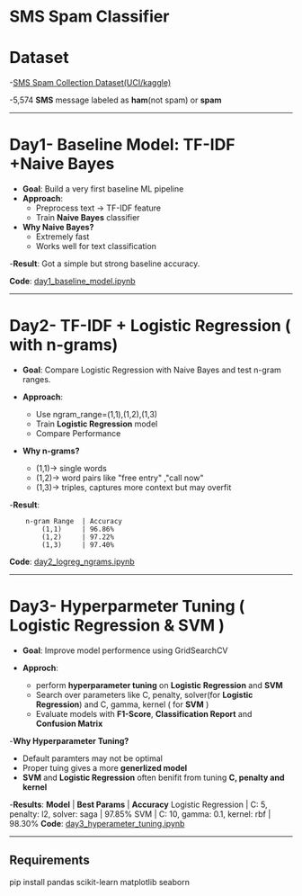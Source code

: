 # SMS Spam Classifier

# Dataset
 -[SMS Spam Collection Dataset(UCI/kaggle)](https://www.kaggle.com/datasets/uciml/sms-spam-collection-dataset)
 
 -5,574 **SMS** message labeled as **ham**(not spam) or **spam**

---

# Day1- Baseline Model: TF-IDF +Naive Bayes

- **Goal**: Build a very first baseline ML pipeline
- **Approach**:
     - Preprocess text -> TF-IDF feature
     - Train **Naive Bayes** classifier
- **Why Naive Bayes?**
     - Extremely fast
     - Works well for text classification
       
-**Result**: Got a simple but strong baseline accuracy.

**Code**: [day1_baseline_model.ipynb](https://github.com/ChanchalSaha48/SMS-Spam-Classifier/blob/main/day1_baseline_model.ipynb)


---

# Day2-  TF-IDF + Logistic Regression ( with n-grams)

- **Goal**: Compare Logistic Regression with Naive Bayes and test n-gram ranges.

- **Approach**:
     - Use ngram_range=(1,1),(1,2),(1,3)
     - Train **Logistic Regression** model
     - Compare Performance

- **Why n-grams?**
     - (1,1)-> single words
     - (1,2)-> word pairs like "free entry" ,"call now"
     - (1,3)-> triples, captures more context but may overfit

-**Result**: 

		n-gram Range  | Accuracy
		    (1,1)     | 96.86%
		    (1,2)     | 97.22%
		    (1,3)     | 97.40% 
**Code**: [day2_logreg_ngrams.ipynb](https://github.com/ChanchalSaha48/SMS-Spam-Classifier/blob/main/day_logreg_ngrams.ipynb)

---

# Day3- Hyperparmeter Tuning ( Logistic Regression & SVM )

- **Goal**: Improve model performence using GridSearchCV
  
- **Approch**:
  - perform **hyperparameter tuning** on **Logistic Regression** and **SVM**
  - Search over parameters like C, penalty, solver(for **Logistic Regression**) and C, gamma, kernel ( for **SVM** )
  - Evaluate models with **F1-Score**, **Classification Report** and **Confusion Matrix**
   
-**Why Hyperparameter Tuning?**
 - Default paramters may not be optimal
 - Proper tuing gives a more **generlized model**
 - **SVM** and **Logistic Regression** often benifit from tuning **C, penalty and kernel**

-**Results**:
             **Model**             | **Best Params**                   | **Accuracy**
			 Logistic Regression   | C: 5, penalty: l2, solver: saga   | 97.85%
			 SVM                   | C: 10, gamma: 0.1, kernel: rbf    | 98.30%
**Code**: [day3_hyperameter_tuning.ipynb](https://github.com/ChanchalSaha48/SMS-Spam-Classifier/blob/main/day3_hyperparameter_tuning.ipynb)

---

## Requirements 

pip install pandas scikit-learn matplotlib seaborn
